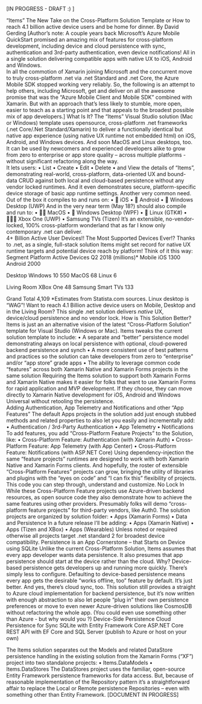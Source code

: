 [IN PROGRESS - DRAFT :) ]

“Items” 
The New Take on the Cross-Platform Solution Template
or
How to reach 4.1 billion active device users and be home for dinner.
By David Gerding
 [Author’s note: A couple years back Microsoft’s Azure Mobile QuickStart promised an amazing mix of features for cross-platform development, including device and cloud persistence with sync, authentication and 3rd-party authentication, even device notifications!  All in a single solution delivering compatible apps with native UX to iOS, Android and Windows.  
In all the commotion of Xamarin joining Microsoft and the concurrent move to truly cross-platform .net via .net Standard and .net Core, the Azure Mobile SDK stopped working very reliably.  So, the following is an attempt to help others, including Microsoft, get and deliver on all the awesome promise that was the “Azure Mobile Client and Mobile SDK” combined with Xamarin.  But with an approach that’s less likely to stumble, more open, easier to teach as a starting point and that appeals to the broadest possible mix of app developers.]
What Is It?
The “Items” Visual Studio solution (Mac or Windows) template uses opensource, cross-platform .net frameworks (.net Core/.Net Standard/Xamarin) to deliver a functionally identical but native app experience (using native UX runtime not embedded html) on iOS, Android, and Windows devices. And soon MacOS and Linux desktops, too.
It can be used by newcomers and experienced developers alike to grow from zero to enterprise or app store quality – across multiple platforms - without significant refactoring along the way.  
It lets users:
•	List
•	Create
•	Edit
•	Delete
•	and View the details 
of “Items”, demonstrating real-world, cross-platform, data-oriented UX and bound-data CRUD against both local and cloud-based persistence without any vendor locked runtimes. And it even demonstrates secure, platform-specific device storage of basic app runtime settings. Another very common need.
Out of the box it compiles to and runs on:
•	 iOS
•	 Android
•	 Windows Desktop (UWP)
And in the very near term (May 18?) should also compile and run to: 
•	 MacOS
•	 Windows Desktop (WPF)
•	 Linux (GTK#)
•	 Xbox One (UWP)
•	 Samsung TVs (Tizen)
It’s an extensible, no-vendor-locked, 100% cross-platform wonderland that as far I know only contemporary .net can deliver.  
4+ Billion Active User Devices!! The Most Supported Devices Ever!?
Thanks to .net, as a single, full-stack solution Items might set record for native UX runtime targets and potential device reach by platform!  Think of it this way: 
Segment	Platform	Active Devices Q2 2018 (millions)*
Mobile	 iOS	1300
	 Android	2000
	
Desktop	 Windows 10	550
	 MacOS 	68
	 Linux	6
	
Living Room	 XBox One	48
	 Samsung Smart TVs	133
	
Grand Total	4,109
*Estimates from Statista.com sources. Linux desktop is “WAG”!
Want to reach 4.1 Billion active device users on Mobile, Desktop and in the Living Room?  This single .net solution delivers *native* UX, device/cloud persistence and no vendor lock. 
How is This Solution Better?
Items is just an an alternative vision of the latest “Cross-Platform Solution” template for Visual Studio (Windows or Mac).  Items tweaks the current solution template to include:
•	A separate and “better” persistence model demonstrating always on local persistence with optional, cloud-powered backend persistence and synch
•	A more consistent use of best patterns and practices so the solution can take developers from zero to “enterprise” and/or “app store” grade apps
•	The ability to leverage common code “features” across both Xamarin Native and Xamarin Forms projects in the same solution 
Requiring the Items solution to support both Xamarin Forms and Xamarin Native makes it easier for folks that want to use Xamarin Forms for rapid application and MVP development.  If they choose, they can move directly to Xamarin Native development for iOS, Android and Windows Universal without retooling the persistence.  
Adding Authentication, App Telemetry and Notifications and other “App Features”
The default Apps projects in the solution add just enough stubbed methods and related properties to also let you easily and incrementally add:
•	Authentication / 3rd-Party Authentication
•	App Telemetry
•	Notifications 
To add features, you add “Cross-Platform Feature Projects” to the Solution, like:
•	Cross-Platform Feature: Authentication (with Xamarin Auth)
•	Cross-Platform Feature: App Telemetry (with App Center)
•	Cross-Platform Feature: Notifications (with ASP.NET Core)
Using dependency-injection the same “feature projects” runtimes are designed to work with both Xamarin Native and Xamarin Forms clients.  And hopefully, the roster of extensible “Cross-Platform Features” projects can grow, bringing the utility of libraries and plugins with the “eyes on code” and “I can fix this” flexibility of projects.  This code you can step through, understand and customize.
No Lock In
While these Cross-Platform Feature projects use Azure-driven backend resources, as open source code they also demonstrate how to achieve the same features using other providers.  Presumably folks will demo “cross-platform feature projects” for third-party vendors, like Auth0. 
The solution projects are organized by solution folder:
•	Apps (Xamarin Forms)
•	Data and Persistence
In a future release I’ll be adding:
•	Apps (Xamarin Native)
•	Apps (Tizen and XBox)
•	Apps (Wearables)
Unless noted or required otherwise all projects target .net standard 2 for broadest device compatibility.
Persistence is an App Cornerstone – that Starts on Device using SQLite
Unlike the current Cross-Platform Solution, Items assumes that every app developer wants data persistence.  It also presumes that app persistence should start at the device rather than the cloud. Why? Device-based persistence gets developers up and running more quickly.  There’s simply less to configure. 
Defaulting to device-based persistence means every app gets the desirable “works offline, too” feature by default.  It’s just better.
And yes, there’s cloud sync, too.
This solution still provides a straight to Azure cloud implementation for backend persistence, but it’s now written with enough abstraction to also let people “plug in” their own persistence preferences or move to even newer Azure-driven solutions like CosmosDB without refactoring the whole app. (You could even use something other than Azure - but why would you ?)
Device-Side Persistence	Cloud Persistence for Sync
SQLite with Entity Framework Core	ASP.NET Core REST API with EF Core and SQL Server 
(publish to Azure or host on your own)

The Items solution separates out the Models and related DataStore persistence handling in the existing solution from the Xamarin Forms (“XF”) project into two standalone projects:
•	Items.DataModels
•	Items.DataStores
The DataStores project uses the familiar, open-source Entity Framework persistence frameworks for data access.  But, because of reasonable implementation of the Repository pattern it’s a straightforward affair to replace the Local or Remote persistence Repositories – even with something other than Entity Framework.
[DOCUMENT IN PROGRESS]
